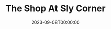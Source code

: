 ---
title: The Shop At Sly Corner
date: 2023-09-08T00:00:00
opening_date: 1959-01-14
closing_date: 1959-01-24
layout: productions
program:
Theatre: Theatre Jacksonville
Venue: Little Theatre
cast:
- Descius Heiss: Frank Ridge
- Archie Fellowes: Elmo Lehman
- Margaret Heiss: Barbara Aspinwall
- Joan Deal: Gayle Swymer
- Mathilde Heiss: Elizabeth Reed
- Mrs. Catt: Mildred Thomas
- Robert Graham: Ralph Anderson
- Corder Morris: Arthur L. Logan
- Steve Hubbell: Bob Simpson
- John Elliot: Charles Archbold
crew:
- Designer and Director: Maurice Geoffrey
- Stage Manager: Mark Harris
- book-holder: Margot Nasrallah
- Lighting:
  - Chuck Tankersley
  - Sylvestor Scotti
  - Bob Kornegay
  - Bob Behrens
- Sound Effects:
  - Dorothy Massey
  - Eldene Moulton
  - Mardie Kelly
- Wardrobe:
  - Agatha Norvell
  - Doris Edwards
  - Jean Tankersley
- Properties:
  - Eula Mae Snow
  - Sue Henderson
  - Marie Bristow
  - Helen Keegan
  - Gladys Downey
  - Sandra Breckur
  - Susan Massey
  - George Edwards
- Make-Up:
  - Polly Clendening
  - Abbey I. Fink
  - Beverly Fink
  - Mattie Godwin
  - Linda Davis
  - Kathy Dunham
  - Peggy Gift
- Scenery:
  - Frank Ridge
  - Dixie Cohen
  - Mark Harris
  - Buzzy Klausner
  - Marie Logan
  - Art Logan
  - Phyllis Druhl
  - Thelma Mayeron
  - Sid Backer
  - Bob Behrens
  - Sylvester Scotti
  - Joan Garrison
  - Linda Davis
  - Chuck Tankersley
  - Bunni Thornhill
  - Susan Massey
  - Felix Jacobs
orchestra:
---